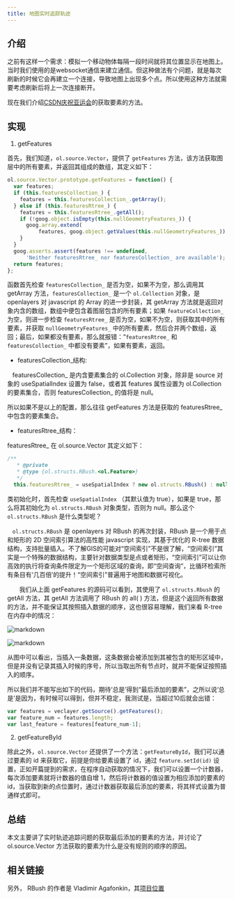 ```yaml
---
title: 地图实时追踪轨迹
---
```


## 介绍

之前有这样一个需求：模拟一个移动物体每隔一段时间就将其位置显示在地图上。当时我们使用的是websocket通信来建立通信。但这种做法有个问题，就是每次刷新的时候它会再建立一个连接，导致地图上出现多个点。所以使用这种方法就需要考虑刷新后将上一次连接断开。

现在我们介绍[CSDN庆祝亚运会](https://blog.csdn.net/qingyafan/article/details/50478360)的获取要素的方法。

## 实现

1. getFeatures

首先，我们知道，`ol.source.Vector`，提供了 `getFeatures` 方法，该方法获取图层中的所有要素，并返回其组成的数组，其定义如下：

```js
ol.source.Vector.prototype.getFeatures = function() {
  var features;
  if (this.featuresCollection_) {
    features = this.featuresCollection_.getArray();
  } else if (this.featuresRtree_) {
    features = this.featuresRtree_.getAll();
    if (!goog.object.isEmpty(this.nullGeometryFeatures_)) {
      goog.array.extend(
          features, goog.object.getValues(this.nullGeometryFeatures_));
    }
  }
  goog.asserts.assert(features !== undefined,
      'Neither featuresRtree_ nor featuresCollection_ are available');
  return features;
};
```

函数首先检查 `featuresCollection_` 是否为空，如果不为空，那么调用其 getArray 方法，`featuresCollection_` 是一个 `ol.Collection` 对象，是 openlayers 对 javascript 的 Array 的进一步封装，其 getArray 方法就是返回对象内含的数组，数组中便包含着图层包含的所有要素；如果 `featureCollection_` 为空，则进一步检查 `featuresRtree_` 是否为空，如果不为空，则获取其中的所有要素，并获取 `nullGeometryFeatures_` 中的所有要素，然后合并两个数组，返回；最后，如果都没有要素，那么就报错：“`featuresRtree_` 和 `featuresCollection_` 中都没有要素”，如果有要素，返回。

 - featuresCollection_结构: 

   featuresCollection_ 是内含要素集合的 ol.Collection 对象，除非是 source 对象的 useSpatialIndex 设置为 false，或者其 features 属性设置为 ol.Collection 的要素集合，否则 featuresCollection_ 的值将是 null。

所以如果不是以上的配置，那么往往 getFeatures 方法是获取的 featuresRtree_ 中包含的要素集合。

 - featuresRtree_结构：
 
featuresRtree_ 在 ol.source.Vector 其定义如下：

```js
/**
   * @private
   * @type {ol.structs.RBush.<ol.Feature>}
   */
  this.featuresRtree_ = useSpatialIndex ? new ol.structs.RBush() : null;
```

 类初始化时，首先检查 `useSpatialIndex` （其默认值为 true），如果是 true，那么将其初始化为 `ol.structs.RBush` 对象类型，否则为 null。那么这个 `ol.structs.RBush` 是什么类型呢？

   `ol.structs.RBush` 是 openlayers 对 RBush 的再次封装，RBush 是一个用于点和矩形的 2D 空间索引算法的高性能 javascript 实现，其基于优化的 R-tree 数据结构，支持批量插入。不了解GIS的可能对“空间索引”不是很了解，“空间索引”其实是一个特殊的数据结构，主要针对数据类型是点或者矩形，“空间索引”可以让你高效的执行将查询条件限定为一个矩形区域的查询，即“空间查询”，比循环检索所有条目有‘几百倍’的提升！“空间索引”普遍用于地图和数据可视化。

       我们从上面 getFeatures 的源码可以看到，其使用了 `ol.structs.Rbush` 的 getAll 方法，其 getAll 方法调用了 RBush 的 all( ) 方法，但是这个返回所有数据的方法，并不能保证其按照插入数据的顺序，这也很容易理解，我们来看 R-tree 在内存中的情况：

![markdown](https://img-blog.csdn.net/20160107215259558 "markdown")

![markdown](https://img-blog.csdn.net/20160107215259558 "markdown")

从图中可以看出，当插入一条数据，这条数据会被添加到其被包含的矩形区域中，但是并没有记录其插入时候的序号，所以当取出所有节点时，就并不能保证按照插入的顺序。

所以我们并不能写出如下的代码，期待‘总是’得到“最后添加的要素”，之所以说‘总是’是因为，有时候可以得到，但并不稳定，我测试是，当超过10后就会出错：

```js
var features = veclayer.getSource().getFeatures();
var feature_num = features.length;
var last_feature = features[feature_num-1];
```

2. getFeatureById

除此之外，`ol.source.Vector` 还提供了一个方法：`getFeatureById`，我们可以通过要素的 id 来获取它，前提是你给要素设置了 id，通过 `feature.setId(id)` 设置，正如开篇提到的需求，在程序自动获取的情况下，我们可以设置一个计数器，每次添加要素就将计数器的值自增 1，然后将计数器的值设置为相应添加的要素的id，当获取到新的点位置时，通过计数器获取最后添加的要素，将其样式设置为普通样式即可。


## 总结

本文主要讲了实时轨迹追踪问题的获取最后添加的要素的方法，并讨论了 ol.source.Vector 方法获取的要素为什么是没有规则的顺序的原因。


## 相关链接

另外， RBush 的作者是 Vladimir Agafonkin，其[项目位置](https://github.com/mourner/rbush)

